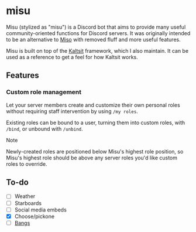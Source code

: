 # misu

Misu (stylized as "misu") is a Discord bot that aims to provide many useful community-oriented functions for Discord servers. It was originally intended to be an alternative to [Miso](https://misobot.xyz/) with removed fluff and more useful features.

Misu is built on top of the [Kaltsit](https://github.com/lucamotion/kaltsit) framework, which I also maintain. It can be used as a reference to get a feel for how Kaltsit works.

## Features

### Custom role management

Let your server members create and customize their own personal roles without requiring staff intervention by using `/my roles`.

Existing roles can be bound to a user, turning them into custom roles, with `/bind`, or unbound with `/unbind`.

> [!NOTE]
> Newly-created roles are positioned below Misu's highest role position, so Misu's highest role should be above any server roles you'd like custom roles to override.

## To-do

- [ ] Weather
- [ ] Starboards
- [ ] Social media embeds
- [x] Choose/pickone
- [ ] [Bangs](https://duckduckgo.com/bang)
